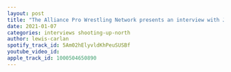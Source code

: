 ```yaml
---
layout: post
title: "The Alliance Pro Wrestling Network presents an interview with Jax Williams"
date: 2021-01-07
categories: interviews shooting-up-north
author: lewis-carlan
spotify_track_id: 5Am02hElyvldKhPeuSUSBf
youtube_video_id: 
apple_track_id: 1000504650890
---
```

